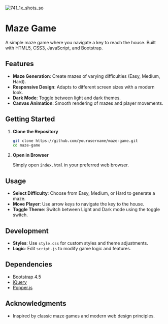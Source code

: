 ![741_1x_shots_so](https://github.com/user-attachments/assets/f9192c27-e4a7-487b-b9a7-7bca5a0cdf5b)

# Maze Game

A simple maze game where you navigate a key to reach the house. Built with HTML5, CSS3, JavaScript, and Bootstrap.

## Features

- **Maze Generation**: Create mazes of varying difficulties (Easy, Medium, Hard).
- **Responsive Design**: Adapts to different screen sizes with a modern look.
- **Dark Mode**: Toggle between light and dark themes.
- **Canvas Animation**: Smooth rendering of mazes and player movements.

## Getting Started

1. **Clone the Repository**

   ```sh
   git clone https://github.com/yourusername/maze-game.git
   cd maze-game
   ```

2. **Open in Browser**

   Simply open `index.html` in your preferred web browser.

## Usage

- **Select Difficulty**: Choose from Easy, Medium, or Hard to generate a maze.
- **Move Player**: Use arrow keys to navigate the key to the house.
- **Toggle Theme**: Switch between Light and Dark mode using the toggle switch.

## Development

- **Styles**: Use `style.css` for custom styles and theme adjustments.
- **Logic**: Edit `script.js` to modify game logic and features.

## Dependencies

- [Bootstrap 4.5](https://getbootstrap.com)
- [jQuery](https://jquery.com/)
- [Popper.js](https://popper.js.org/)

## Acknowledgments

- Inspired by classic maze games and modern web design principles.
